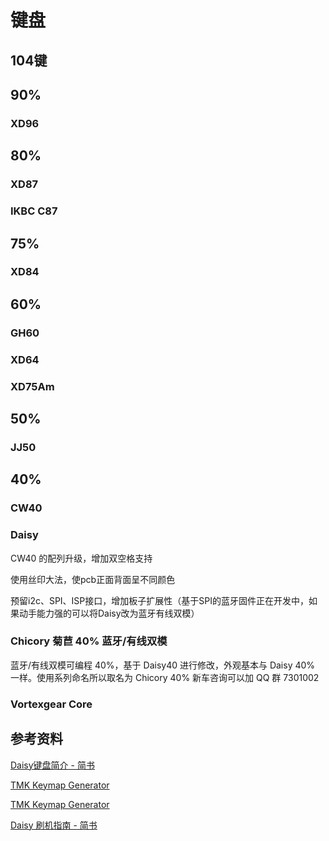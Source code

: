 # 键盘

## 104键

## 90%

### XD96

## 80%

### XD87

### IKBC C87

## 75%

### XD84


## 60%

### GH60

### XD64

### XD75Am

## 50%

### JJ50


## 40%



### CW40



### Daisy

CW40 的配列升级，增加双空格支持

使用丝印大法，使pcb正面背面呈不同颜色

预留i2c、SPI、ISP接口，增加板子扩展性（基于SPI的蓝牙固件正在开发中，如果动手能力强的可以将Daisy改为蓝牙有线双模）

### Chicory 菊苣 40% 蓝牙/有线双模

蓝牙/有线双模可编程 40%，基于 Daisy40 进行修改，外观基本与 Daisy 40% 一样。使用系列命名所以取名为 Chicory 40% 新车咨询可以加 QQ 群 7301002



### Vortexgear Core



## 参考资料

[Daisy键盘简介 - 简书](https://www.jianshu.com/p/ee834787c5eb)

[TMK Keymap Generator](https://kai.tkg.io/)

[TMK Keymap Generator](http://yang.tkg.io/)


[Daisy 刷机指南 - 简书](https://www.jianshu.com/p/1602dbb75e39)

